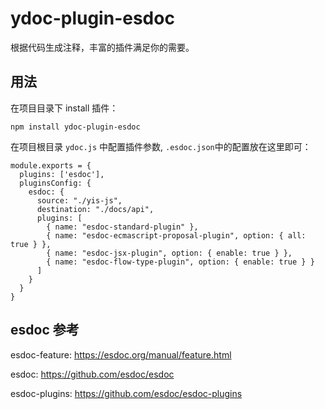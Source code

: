 # ydoc-plugin-esdoc

根据代码生成注释，丰富的插件满足你的需要。

## 用法

在项目目录下 install 插件：

```
npm install ydoc-plugin-esdoc
```

在项目根目录 `ydoc.js` 中配置插件参数, `.esdoc.json`中的配置放在这里即可：

```
module.exports = {
  plugins: ['esdoc'],
  pluginsConfig: {
    esdoc: {
      source: "./yis-js",
      destination: "./docs/api",
      plugins: [
        { name: "esdoc-standard-plugin" },
        { name: "esdoc-ecmascript-proposal-plugin", option: { all: true } },
        { name: "esdoc-jsx-plugin", option: { enable: true } },
        { name: "esdoc-flow-type-plugin", option: { enable: true } }
      ]
    }
  }
}
```

## esdoc 参考
esdoc-feature: https://esdoc.org/manual/feature.html

esdoc: https://github.com/esdoc/esdoc

esdoc-plugins: https://github.com/esdoc/esdoc-plugins